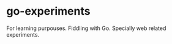 go-experiments
==============

For learning purpouses. Fiddling with Go.  Specially web related experiments.
